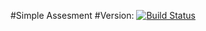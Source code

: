 #Simple Assesment
#Version:
[![Build Status](https://travis-ci.com/ashishpokhrel123/assesment_introcept.svg?branch=main)](https://travis-ci.com/ashishpokhrel123/assesment_introcept)
